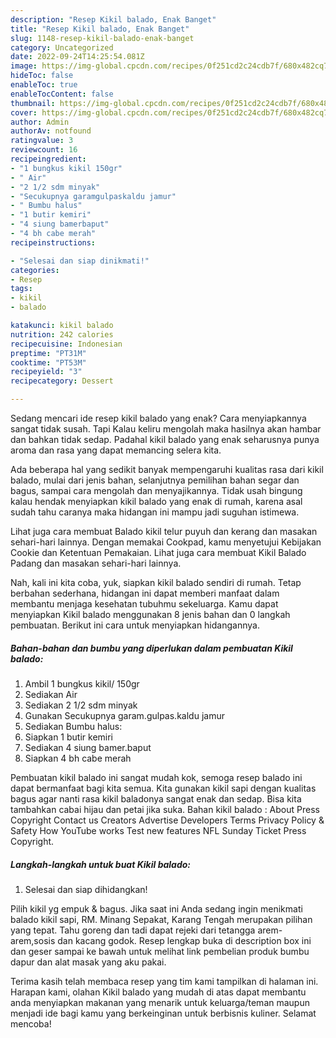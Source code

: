 ```yaml
---
description: "Resep Kikil balado, Enak Banget"
title: "Resep Kikil balado, Enak Banget"
slug: 1148-resep-kikil-balado-enak-banget
category: Uncategorized
date: 2022-09-24T14:25:54.081Z
image: https://img-global.cpcdn.com/recipes/0f251cd2c24cdb7f/680x482cq70/kikil-balado-foto-resep-utama.jpg
hideToc: false
enableToc: true
enableTocContent: false
thumbnail: https://img-global.cpcdn.com/recipes/0f251cd2c24cdb7f/680x482cq70/kikil-balado-foto-resep-utama.jpg
cover: https://img-global.cpcdn.com/recipes/0f251cd2c24cdb7f/680x482cq70/kikil-balado-foto-resep-utama.jpg
author: Admin
authorAv: notfound
ratingvalue: 3
reviewcount: 16
recipeingredient:
- "1 bungkus kikil 150gr"
- " Air"
- "2 1/2 sdm minyak"
- "Secukupnya garamgulpaskaldu jamur"
- " Bumbu halus"
- "1 butir kemiri"
- "4 siung bamerbaput"
- "4 bh cabe merah"
recipeinstructions:

- "Selesai dan siap dinikmati!"
categories:
- Resep
tags:
- kikil
- balado

katakunci: kikil balado 
nutrition: 242 calories
recipecuisine: Indonesian
preptime: "PT31M"
cooktime: "PT53M"
recipeyield: "3"
recipecategory: Dessert

---
```



Sedang mencari ide resep kikil balado yang enak? Cara menyiapkannya sangat tidak susah. Tapi Kalau keliru mengolah maka hasilnya akan hambar dan bahkan tidak sedap. Padahal kikil balado yang enak seharusnya punya aroma dan rasa yang dapat memancing selera kita.


Ada beberapa hal yang sedikit banyak mempengaruhi kualitas rasa dari kikil balado, mulai dari jenis bahan, selanjutnya pemilihan bahan segar dan bagus, sampai cara mengolah dan menyajikannya. Tidak usah bingung kalau hendak menyiapkan kikil balado yang enak di rumah, karena asal sudah tahu caranya maka hidangan ini mampu jadi suguhan istimewa.

Lihat juga cara membuat Balado kikil telur puyuh dan kerang dan masakan sehari-hari lainnya. Dengan memakai Cookpad, kamu menyetujui Kebijakan Cookie dan Ketentuan Pemakaian. Lihat juga cara membuat Kikil Balado Padang dan masakan sehari-hari lainnya.


Nah, kali ini kita coba, yuk, siapkan kikil balado sendiri di rumah. Tetap berbahan sederhana, hidangan ini dapat memberi manfaat dalam membantu menjaga kesehatan tubuhmu sekeluarga. Kamu dapat menyiapkan Kikil balado menggunakan 8 jenis bahan dan 0 langkah pembuatan. Berikut ini cara untuk menyiapkan hidangannya.

<!--inarticleads1-->

##### Bahan-bahan dan bumbu yang diperlukan dalam pembuatan Kikil balado:

1. Ambil 1 bungkus kikil/ 150gr
1. Sediakan  Air
1. Sediakan 2 1/2 sdm minyak
1. Gunakan Secukupnya garam.gulpas.kaldu jamur
1. Sediakan  Bumbu halus:
1. Siapkan 1 butir kemiri
1. Sediakan 4 siung bamer.baput
1. Siapkan 4 bh cabe merah


Pembuatan kikil balado ini sangat mudah kok, semoga resep balado ini dapat bermanfaat bagi kita semua. Kita gunakan kikil sapi dengan kualitas bagus agar nanti rasa kikil baladonya sangat enak dan sedap. Bisa kita tambahkan cabai hijau dan petai jika suka. Bahan kikil balado : About Press Copyright Contact us Creators Advertise Developers Terms Privacy Policy &amp; Safety How YouTube works Test new features NFL Sunday Ticket Press Copyright. 

<!--inarticleads2-->

##### Langkah-langkah untuk buat Kikil balado:


1. Selesai dan siap dihidangkan!

Pilih kikil yg empuk &amp; bagus. Jika saat ini Anda sedang ingin menikmati balado kikil sapi, RM. Minang Sepakat, Karang Tengah merupakan pilihan yang tepat. Tahu goreng dan tadi dapat rejeki dari tetangga arem-arem,sosis dan kacang godok. Resep lengkap buka di description box ini dan geser sampai ke bawah untuk melihat link pembelian produk bumbu dapur dan alat masak yang aku pakai. 

Terima kasih telah membaca resep yang tim kami tampilkan di halaman ini. Harapan kami, olahan Kikil balado yang mudah di atas dapat membantu anda menyiapkan makanan yang menarik untuk keluarga/teman maupun menjadi ide bagi kamu yang berkeinginan untuk berbisnis kuliner. Selamat mencoba!
